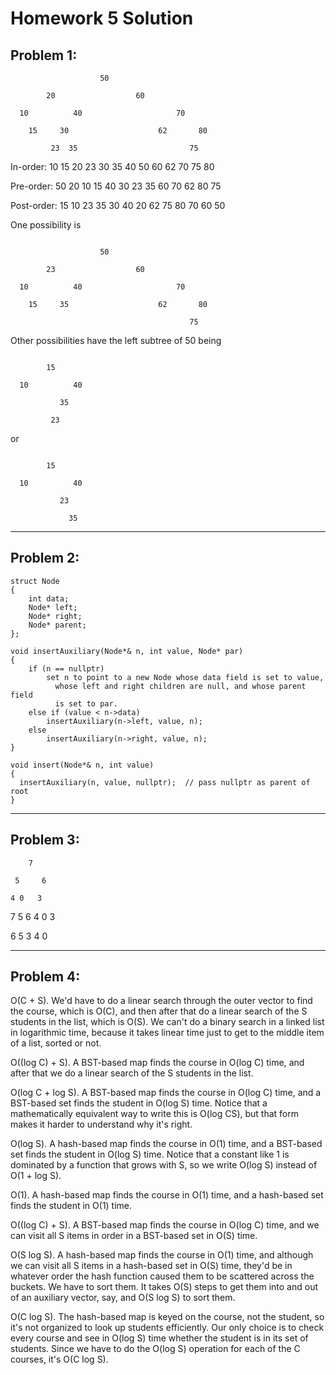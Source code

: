 # Homework 5 Solution

## Problem 1:
```
                    50

        20                  60

  10          40                     70

    15     30                    62       80

         23  35                         75
```
  In-order: 10 15 20 23 30 35 40 50 60 62 70 75 80

 Pre-order: 50 20 10 15 40 30 23 35 60 70 62 80 75

Post-order: 15 10 23 35 30 40 20 62 75 80 70 60 50

One possibility is

```

                    50

        23                  60

  10          40                     70

    15     35                    62       80

                                        75
```
Other possibilities have the left subtree of 50 being
```

        15

  10          40

           35

         23
```
or
```

        15

  10          40

           23

             35
```
---
## Problem 2:
```
struct Node
{
    int data;
    Node* left;
    Node* right;
    Node* parent;
};

void insertAuxiliary(Node*& n, int value, Node* par)
{
    if (n == nullptr)
        set n to point to a new Node whose data field is set to value,
          whose left and right children are null, and whose parent field
          is set to par.
    else if (value < n->data)
        insertAuxiliary(n->left, value, n);
    else
        insertAuxiliary(n->right, value, n);
}

void insert(Node*& n, int value)
{
  insertAuxiliary(n, value, nullptr);  // pass nullptr as parent of root
}
```
---
## Problem 3:
```
    7
 
 5     6

4 0   3
```
7 5 6 4 0 3

6 5 3 4 0

---
## Problem 4:
O(C + S). We'd have to do a linear search through the outer vector to find the course, which is O(C), and then after that do a linear search of the S students in the list, which is O(S). We can't do a binary search in a linked list in logarithmic time, because it takes linear time just to get to the middle item of a list, sorted or not.

O((log C) + S). A BST-based map finds the course in O(log C) time, and after that we do a linear search of the S students in the list.

O(log C + log S). A BST-based map finds the course in O(log C) time, and a BST-based set finds the student in O(log S) time. Notice that a mathematically equivalent way to write this is O(log CS), but that form makes it harder to understand why it's right.

O(log S). A hash-based map finds the course in O(1) time, and a BST-based set finds the student in O(log S) time. Notice that a constant like 1 is dominated by a function that grows with S, so we write O(log S) instead of O(1 + log S).

O(1). A hash-based map finds the course in O(1) time, and a hash-based set finds the student in O(1) time.

O((log C) + S). A BST-based map finds the course in O(log C) time, and we can visit all S items in order in a BST-based set in O(S) time.

O(S log S). A hash-based map finds the course in O(1) time, and although we can visit all S items in a hash-based set in O(S) time, they'd be in whatever order the hash function caused them to be scattered across the buckets. We have to sort them. It takes O(S) steps to get them into and out of an auxiliary vector, say, and O(S log S) to sort them.

O(C log S). The hash-based map is keyed on the course, not the student, so it's not organized to look up students efficiently. Our only choice is to check every course and see in O(log S) time whether the student is in its set of students. Since we have to do the O(log S) operation for each of the C courses, it's O(C log S).